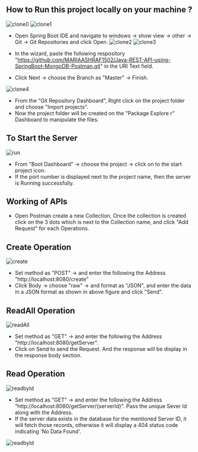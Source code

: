 
## How to Run this project locally on your machine ?


![clone0](https://github.com/MARIAASHRAF1502/Java-REST-API-using-SpringBoot-MongoDB-Postman/assets/67148270/73072309-bd11-4057-aff4-ceeebd7a127d)
![clone1](https://github.com/MARIAASHRAF1502/Java-REST-API-using-SpringBoot-MongoDB-Postman/assets/67148270/63acf951-dd6a-4e00-8e55-2c6fbed5df57)


- Open Spring Boot IDE and navigate to windows -> show view -> other -> Git -> Git Repositories and click Open.
![clone2](https://github.com/MARIAASHRAF1502/Java-REST-API-using-SpringBoot-MongoDB-Postman/assets/67148270/035b0c10-4533-4d66-a536-6bb0c8e686a2)
![clone3](https://github.com/MARIAASHRAF1502/Java-REST-API-using-SpringBoot-MongoDB-Postman/assets/67148270/33ca552d-b4ef-4b43-be70-3074177b8c42)

- In the wizard, paste the following respository "https://github.com/MARIAASHRAF1502/Java-REST-API-using-SpringBoot-MongoDB-Postman.git" in the URI Text field. 
- Click Next -> choose the Branch as "Master" -> Finish.


![clone4](https://github.com/MARIAASHRAF1502/Java-REST-API-using-SpringBoot-MongoDB-Postman/assets/67148270/bf9bc86a-eef2-47fd-9348-54f35e6e934f)
- From the "Git Repository Dashboard", Right click on the project folder and choose "Import projects".
- Now the project folder will be created on the  "Package Explore r" Dashboard to manipulate the files. 

## To Start the Server
![run](https://github.com/MARIAASHRAF1502/Java-REST-API-using-SpringBoot-MongoDB-Postman/assets/67148270/11f030ea-5648-4e42-bddc-209275304c70)

- From "Boot Dashboard" -> choose the project -> click on to the start project icon.
- If the port number is displayed next to the project name, then the server is Running successfully.

## Working of APIs

- Open Postman create a new Collection, Once the collection is created click on the 3 dots which is next to the Collection name,  and click "Add Request" for each Operations.

## Create Operation 


![create](https://github.com/MARIAASHRAF1502/Java-REST-API-using-SpringBoot-MongoDB-Postman/assets/67148270/7a3aba08-182f-468f-87a5-1dcf91d130b9)

- Set method as "POST" -> and enter the following the Address "http://localhost:8080/create"
- Click Body -> choose "raw" -> and format as "JSON", and enter the data in a JSON format as shown in above figure and click "Send".

## ReadAll Operation


![readAll](https://github.com/MARIAASHRAF1502/Java-REST-API-using-SpringBoot-MongoDB-Postman/assets/67148270/2d0fc0ec-9399-4bc5-a103-be21e97b4fe8)

- Set method as "GET" -> and enter the following the Address "http://localhost:8080/getServer".
- Click on Send to send the Request. And the response will be display in the response body section.

## Read Operation

![readbyId](https://github.com/MARIAASHRAF1502/Java-REST-API-using-SpringBoot-MongoDB-Postman/assets/67148270/32b5b96c-50c7-49d9-bb23-290230cd67e6)

- Set method as "GET" -> and enter the following the Address "http://localhost:8080/getServer/{serverId}". Pass the unique Sever Id along with the Address.
- If the server data exists in the database for the mentioned Server ID, it will fetch those records, otherwise it will display a 404 status code indicating 'No Data Found'.


![readbyId](https://github.com/MARIAASHRAF1502/Java-REST-API-using-SpringBoot-MongoDB-Postman/assets/67148270/48080b69-0737-4d7d-8179-50100ce41886)










